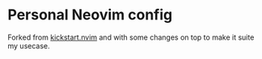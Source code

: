 # Personal Neovim config

Forked from [kickstart.nvim](https://github.com/nvim-lua/kickstart.nvim) and with some changes on top to make it suite my usecase.
